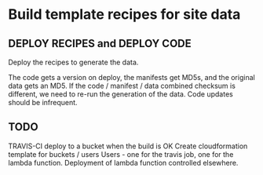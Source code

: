 # Build template recipes for site data

## DEPLOY RECIPES and DEPLOY CODE

Deploy the recipes to generate the data.

The code gets a version on deploy, the manifests get MD5s, and the original data gets an MD5. If the code / manifest / data
combined checksum is different, we need to re-run the generation of the data. Code updates
should be infrequent.

## TODO

TRAVIS-CI deploy to a bucket when the build is OK
Create cloudformation template for buckets / users
Users - one for the travis job, one for the lambda function. Deployment of lambda function controlled elsewhere.